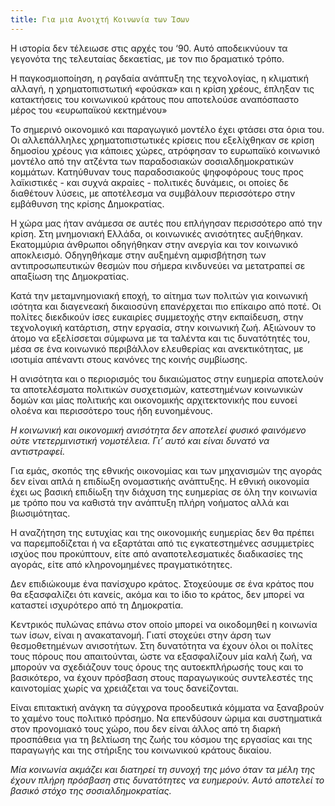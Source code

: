 ```yaml
---
title: Για μια Ανοιχτή Κοινωνία των Ίσων
---
```


Η ιστορία δεν τέλειωσε στις αρχές του ‘90. Αυτό αποδεικνύουν τα γεγονότα της τελευταίας δεκαετίας, με τον πιο δραματικό τρόπο.

Η παγκοσμιοποίηση, η ραγδαία ανάπτυξη της τεχνολογίας, η κλιματική αλλαγή, η χρηματοπιστωτική «φούσκα» και η κρίση χρέους, έπληξαν τις κατακτήσεις του κοινωνικού κράτους που αποτελούσε αναπόσπαστο μέρος του «ευρωπαϊκού κεκτημένου»

Το σημερινό οικονομικό και παραγωγικό μοντέλο έχει φτάσει στα όρια του. Οι αλλεπάλληλες χρηματοπιστωτικές κρίσεις που εξελίχθηκαν σε κρίση δημοσίου χρέους για κάποιες χώρες, ατρόφησαν το ευρωπαϊκό κοινωνικό μοντέλο από την ατζέντα των παραδοσιακών σοσιαλδημοκρατικών κομμάτων. Κατηύθυναν τους παραδοσιακούς ψηφοφόρους τους προς  λαϊκιστικές  - και συχνά ακραίες - πολιτικές δυνάμεις, οι οποίες δε διαθέτουν λύσεις, με αποτέλεσμα να συμβάλουν περισσότερο στην εμβάθυνση της κρίσης Δημοκρατίας.

Η χώρα μας ήταν ανάμεσα σε αυτές που επλήγησαν περισσότερο από την κρίση. Στη μνημονιακή Ελλάδα, οι κοινωνικές ανισότητες αυξήθηκαν. Εκατομμύρια άνθρωποι οδηγήθηκαν στην ανεργία και τον κοινωνικό αποκλεισμό. Οδηγηθήκαμε στην αυξημένη αμφισβήτηση των αντιπροσωπευτικών θεσμών που σήμερα κινδυνεύει να μετατραπεί σε απαξίωση της Δημοκρατίας.

Κατά την μεταμνημονιακή εποχή, το αίτημα των πολιτών για κοινωνική ισότητα και διαγενεακή δικαιοσύνη επανέρχεται πιο επίκαιρο από ποτέ. Οι πολίτες διεκδικούν ίσες ευκαιρίες συμμετοχής στην εκπαίδευση, στην τεχνολογική κατάρτιση, στην εργασία, στην κοινωνική ζωή. Αξιώνουν το άτομο να εξελίσσεται σύμφωνα με τα ταλέντα και τις δυνατότητές του, μέσα σε ένα κοινωνικό περιβάλλον ελευθερίας και ανεκτικότητας, με ισοτιμία απέναντι στους κανόνες της κοινής συμβίωσης.

Η ανισότητα και ο περιορισμός του δικαιώματος στην ευημερία αποτελούν τα αποτελέσματα πολιτικών συσχετισμών, κατεστημένων κοινωνικών δομών και μίας πολιτικής και οικονομικής αρχιτεκτονικής που ευνοεί ολοένα και περισσότερο τους ήδη ευνοημένους.

*Η κοινωνική και οικονομική ανισότητα δεν αποτελεί φυσικό φαινόμενο ούτε ντετερμινιστική νομοτέλεια.
Γι’ αυτό και είναι δυνατό να αντιστραφεί.*

Για εμάς, σκοπός της εθνικής οικονομίας και των μηχανισμών της  αγοράς δεν είναι απλά η επιδίωξη ονομαστικής ανάπτυξης. Η εθνική οικονομία έχει ως βασική επιδίωξη την διάχυση της ευημερίας σε όλη την κοινωνία με τρόπο που να καθιστά την ανάπτυξη πλήρη νοήματος αλλά και βιωσιμότητας.

Η αναζήτηση της ευτυχίας και της οικονομικής ευημερίας δεν θα πρέπει να παρεμποδίζεται ή να εξαρτάται από τις εγκατεστημένες ασυμμετρίες ισχύος που προκύπτουν, είτε από αναποτελεσματικές διαδικασίες της αγοράς, είτε από κληρονομημένες πραγματικότητες.

Δεν επιδιώκουμε ένα πανίσχυρο κράτος. Στοχεύουμε σε ένα κράτος που θα εξασφαλίζει ότι κανείς, ακόμα και το ίδιο το κράτος, δεν μπορεί να καταστεί ισχυρότερο από τη Δημοκρατία.

Κεντρικός πυλώνας επάνω στον οποίο μπορεί να οικοδομηθεί η κοινωνία των ίσων, είναι η ανακατανομή. Γιατί  στοχεύει στην άρση των θεσμοθετημένων ανισοτήτων. Στη δυνατότητα να έχουν όλοι οι πολίτες τους πόρους που απαιτούνται, ώστε να εξασφαλίζουν μία καλή ζωή, να μπορούν να σχεδιάζουν τους όρους της αυτοεκπλήρωσής τους και το βασικότερο, να έχουν πρόσβαση στους παραγωγικούς συντελεστές της καινοτομίας χωρίς να χρειάζεται να τους δανείζονται.

Είναι επιτακτική ανάγκη τα σύγχρονα προοδευτικά κόμματα να ξαναβρούν το χαμένο τους πολιτικό πρόσημο. Να επενδύσουν ώριμα και συστηματικά στον προνομιακό τους χώρο, που δεν είναι άλλος από τη διαρκή προσπάθεια για τη βελτίωση της ζωής του κόσμου της εργασίας και της παραγωγής και της στήριξης του κοινωνικού κράτους δικαίου.

*Μία κοινωνία ακμάζει και διατηρεί τη συνοχή της μόνο όταν τα μέλη της έχουν πλήρη πρόσβαση στις δυνατότητες να ευημερούν.*
*Αυτό αποτελεί το βασικό στόχο της σοσιαλδημοκρατίας.*
